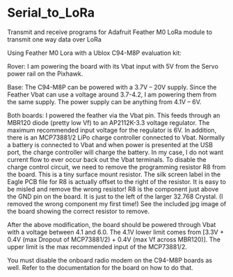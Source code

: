 # Serial_to_LoRa
Transmit and receive programs for Adafruit Feather M0 LoRa module to transmit one way data over LoRa

Using Feather M0 Lora with a Ublox C94-M8P evaluation kit:

Rover:
I am powering the board with its Vbat input with 5V from the Servo power rail on the Pixhawk.

Base:
The C94-M8P can be powered with a 3.7V – 20V supply. Since the Feather Vbat can use a voltage around 3.7-4.2, I am powering them from the same supply. The power supply can be anything from 4.1V – 6V. 

Both boards:
I powered the feather via the Vbat pin. This feeds through an MBR120 diode (pretty low Vf) to an AP2112K-3.3 voltage regulator. The maximum recommended input voltage for the regulator is 6V. In addition, there is an MCP73881/2 LiPo charge controller connected to Vbat. Normally a battery is connected to Vbat and when power is presented at the USB port, the charge controller will charge the battery. In my case, I do not want current flow to ever occur back out the Vbat terminals. To disable the charge control circuit, we need to remove the programming resistor R8 from the board. This is a tiny surface mount resistor. The silk screen label in the Eagle PCB file for R8 is actually offset to the right of the resistor. It is easy to be misled and remove the wrong resistor! R8 is the component just above the GND pin on the board. It is just to the left of the larger 32.768 Crystal. (I removed the wrong component my first time!) See the included jpg image of the board showing the correct resistor to remove.

After the above modification, the board should be powered through Vbat with a voltage between 4.1 and 6.0. The 4.1V lower limit comes from [3.3V + 0.4V (max Dropout of MCP73881/2) + 0.4V (max Vf across MBR120)]. The upper limit is the max recommended input of the MCP73881/2.
 
You must disable the onboard radio modem on the C94-M8P boards as well. Refer to the documentation for the board on how to do that.
